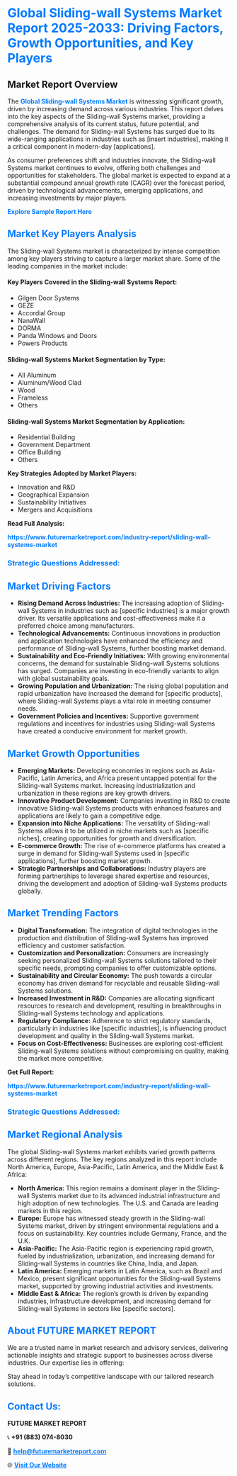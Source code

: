 <h1 style="color: #007BFF;">Global Sliding-wall Systems Market Report 2025-2033: Driving Factors, Growth Opportunities, and Key Players</h1>

<section id="overview">
<h2>Market Report Overview</h2>
<p>The <a href="https://www.futuremarketreport.com/industry-report/sliding-wall-systems-market" style="color: #007BFF; text-decoration: none;"><strong>Global Sliding-wall Systems Market</strong></a> is witnessing significant growth, driven by increasing demand across various industries. This report delves into the key aspects of the Sliding-wall Systems market, providing a comprehensive analysis of its current status, future potential, and challenges. The demand for Sliding-wall Systems has surged due to its wide-ranging applications in industries such as [insert industries], making it a critical component in modern-day [applications].</p>
<p>As consumer preferences shift and industries innovate, the Sliding-wall Systems market continues to evolve, offering both challenges and opportunities for stakeholders. The global market is expected to expand at a substantial compound annual growth rate (CAGR) over the forecast period, driven by technological advancements, emerging applications, and increasing investments by major players.</p>
</section>

<section id="overview">
<p><a href="https://www.futuremarketreport.com/request-sample/reportId=88053" style="color: #007BFF; text-decoration: none;"><strong>Explore Sample Report Here</strong></a></p>
</section>

<section id="key-players">
<h2 style="color: #007BFF;">Market Key Players Analysis</h2>
<p>The Sliding-wall Systems market is characterized by intense competition among key players striving to capture a larger market share. Some of the leading companies in the market include:</p>
<h4>Key Players Covered in the Sliding-wall Systems Report:</h4>
<ul><li>Gilgen Door Systems</li><li>GEZE</li><li>Accordial Group</li><li>NanaWall</li><li>DORMA</li><li>Panda Windows and Doors</li><li>Powers Products</li></ul>
<h4>Sliding-wall Systems Market Segmentation by Type:</h4>
<ul><li>All Aluminum</li><li>Aluminum/Wood Clad</li><li>Wood</li><li>Frameless</li><li>Others</li></ul>

<h4>Sliding-wall Systems Market Segmentation by Application:</h4>
<ul><li>Residential Building</li><li>Government Department</li><li>Office Building</li><li>Others</li></ul>
<p><strong>Key Strategies Adopted by Market Players:</strong></p>
<ul>
<li>Innovation and R&D</li>
<li>Geographical Expansion</li>
<li>Sustainability Initiatives</li>
<li>Mergers and Acquisitions</li>
</ul>
</section>

<section>
<p><strong>Read Full Analysis: </strong></p><a href="https://www.futuremarketreport.com/industry-report/sliding-wall-systems-market" style="color: #007BFF; text-decoration: none;"><strong>https://www.futuremarketreport.com/industry-report/sliding-wall-systems-market</strong></a>
<h3 style="color: #007BFF;">Strategic Questions Addressed:</h3>
</section>

<section id="driving-factors">
<h2 style="color: #007BFF;">Market Driving Factors</h2>
<ul>
<li><strong>Rising Demand Across Industries:</strong> The increasing adoption of Sliding-wall Systems in industries such as [specific industries] is a major growth driver. Its versatile applications and cost-effectiveness make it a preferred choice among manufacturers.</li>
<li><strong>Technological Advancements:</strong> Continuous innovations in production and application technologies have enhanced the efficiency and performance of Sliding-wall Systems, further boosting market demand.</li>
<li><strong>Sustainability and Eco-Friendly Initiatives:</strong> With growing environmental concerns, the demand for sustainable Sliding-wall Systems solutions has surged. Companies are investing in eco-friendly variants to align with global sustainability goals.</li>
<li><strong>Growing Population and Urbanization:</strong> The rising global population and rapid urbanization have increased the demand for [specific products], where Sliding-wall Systems plays a vital role in meeting consumer needs.</li>
<li><strong>Government Policies and Incentives:</strong> Supportive government regulations and incentives for industries using Sliding-wall Systems have created a conducive environment for market growth.</li>
</ul>
</section>

<section id="growth-opportunities">
<h2 style="color: #007BFF;">Market Growth Opportunities</h2>
<ul>
<li><strong>Emerging Markets:</strong> Developing economies in regions such as Asia-Pacific, Latin America, and Africa present untapped potential for the Sliding-wall Systems market. Increasing industrialization and urbanization in these regions are key growth drivers.</li>
<li><strong>Innovative Product Development:</strong> Companies investing in R&D to create innovative Sliding-wall Systems products with enhanced features and applications are likely to gain a competitive edge.</li>
<li><strong>Expansion into Niche Applications:</strong> The versatility of Sliding-wall Systems allows it to be utilized in niche markets such as [specific niches], creating opportunities for growth and diversification.</li>
<li><strong>E-commerce Growth:</strong> The rise of e-commerce platforms has created a surge in demand for Sliding-wall Systems used in [specific applications], further boosting market growth.</li>
<li><strong>Strategic Partnerships and Collaborations:</strong> Industry players are forming partnerships to leverage shared expertise and resources, driving the development and adoption of Sliding-wall Systems products globally.</li>
</ul>
</section>

<section id="trending-factors">
<h2 style="color: #007BFF;">Market Trending Factors</h2>
<ul>
<li><strong>Digital Transformation:</strong> The integration of digital technologies in the production and distribution of Sliding-wall Systems has improved efficiency and customer satisfaction.</li>
<li><strong>Customization and Personalization:</strong> Consumers are increasingly seeking personalized Sliding-wall Systems solutions tailored to their specific needs, prompting companies to offer customizable options.</li>
<li><strong>Sustainability and Circular Economy:</strong> The push towards a circular economy has driven demand for recyclable and reusable Sliding-wall Systems solutions.</li>
<li><strong>Increased Investment in R&D:</strong> Companies are allocating significant resources to research and development, resulting in breakthroughs in Sliding-wall Systems technology and applications.</li>
<li><strong>Regulatory Compliance:</strong> Adherence to strict regulatory standards, particularly in industries like [specific industries], is influencing product development and quality in the Sliding-wall Systems market.</li>
<li><strong>Focus on Cost-Effectiveness:</strong> Businesses are exploring cost-efficient Sliding-wall Systems solutions without compromising on quality, making the market more competitive.</li>
</ul>
</section>

<section>
<p><strong>Get Full Report: </strong></p><a href="https://www.futuremarketreport.com/industry-report/sliding-wall-systems-market" style="color: #007BFF; text-decoration: none;"><strong>https://www.futuremarketreport.com/industry-report/sliding-wall-systems-market</strong></a>
<h3 style="color: #007BFF;">Strategic Questions Addressed:</h3>
</section>


<section id="regional-analysis">
<h2 style="color: #007BFF;">Market Regional Analysis</h2>
<p>The global Sliding-wall Systems market exhibits varied growth patterns across different regions. The key regions analyzed in this report include North America, Europe, Asia-Pacific, Latin America, and the Middle East & Africa:</p>
<ul>
<li><strong>North America:</strong> This region remains a dominant player in the Sliding-wall Systems market due to its advanced industrial infrastructure and high adoption of new technologies. The U.S. and Canada are leading markets in this region.</li>
<li><strong>Europe:</strong> Europe has witnessed steady growth in the Sliding-wall Systems market, driven by stringent environmental regulations and a focus on sustainability. Key countries include Germany, France, and the U.K.</li>
<li><strong>Asia-Pacific:</strong> The Asia-Pacific region is experiencing rapid growth, fueled by industrialization, urbanization, and increasing demand for Sliding-wall Systems in countries like China, India, and Japan.</li>
<li><strong>Latin America:</strong> Emerging markets in Latin America, such as Brazil and Mexico, present significant opportunities for the Sliding-wall Systems market, supported by growing industrial activities and investments.</li>
<li><strong>Middle East & Africa:</strong> The region’s growth is driven by expanding industries, infrastructure development, and increasing demand for Sliding-wall Systems in sectors like [specific sectors].</li>
</ul>
</section>

<footer>
<h2 style="color: #007BFF;">About FUTURE MARKET REPORT</h2>
<p>We are a trusted name in market research and advisory services, delivering actionable insights and strategic support to businesses across diverse industries. Our expertise lies in offering:</p>

<p>Stay ahead in today’s competitive landscape with our tailored research solutions.</p>

<h2 style="color: #007BFF;">Contact Us:</h2>
<p><strong>FUTURE MARKET REPORT</strong></p>
<p>📞 <strong>+91 (883) 074-8030</strong></p>
<p>📧 <strong><a href="mailto:help@futuremarketreport.com" style="color: #007BFF;">help@futuremarketreport.com</a></strong></p>
<p>🌐 <strong><a href="https://www.futuremarketreport.com/" style="color: #007BFF;">Visit Our Website</a></strong></p>
</footer>